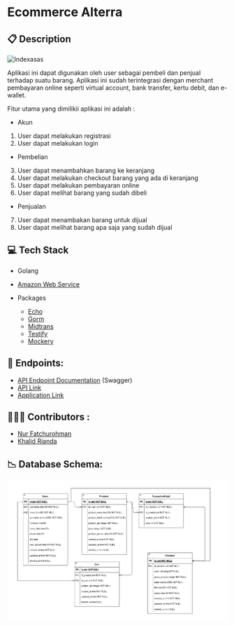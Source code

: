 # Ecommerce Alterra

##  📋 Description

![Indexasas](https://user-images.githubusercontent.com/59137289/198380106-37994690-0198-4d21-a8ef-21df9868b536.png)

Aplikasi ini dapat digunakan oleh user sebagai pembeli dan penjual terhadap suatu barang. Aplikasi ini sudah terintegrasi dengan merchant pembayaran online
seperti virtual account, bank transfer, kertu debit, dan e-wallet.

Fitur utama yang dimilikii aplikasi ini adalah :
- Akun
1. User dapat melakukan registrasi
2. User dapat melakukan login
- Pembelian
3. User dapat menambahkan barang ke keranjang
4. User dapat melakukan checkout barang yang ada di keranjang
5. User dapat melakukan pembayaran online
6. User dapat melihat barang yang sudah dibeli
- Penjualan
7. User dapat menambakan barang untuk dijual
8. User dapat melihat barang apa saja yang sudah dijual

## :computer:  Tech Stack
- Golang 
- [Amazon Web Service](https://aws.amazon.com/)

- Packages
  - [Echo](https://echo.labstack.com/)
  - [Gorm](https://jinzhu.gitee.io/)
  - [Midtrans](https://midtrans.com/id)
  - [Testify](https://github.com/stretchr/testify)
  - [Mockery](https://github.com/vektra/mockery)



## 📍 Endpoints:
- [API Endpoint Documentation](https://app.swaggerhub.com/apis-docs/khalidrianda/Ecommerce/1.0.0#) (Swagger)
- [API Link](https://ecommerce-alta.online/)
- [Application Link](https://healtymart-brown.vercel.app/)

##  👨🏼‍💻 Contributors :
- [Nur Fatchurohman](https://github.com/FaturFawkes)
- [Khalid Rianda](https://github.com/khalidrianda)

##  📉 Database Schema:
![ERD](https://github.com/E-Commerce-App-Team-5/Back-End/blob/main/erd.png)
